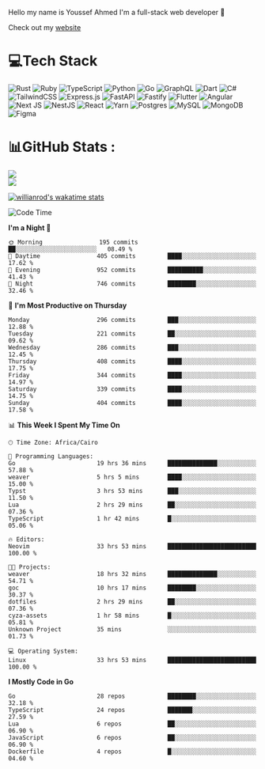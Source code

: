 Hello my name is Youssef Ahmed I'm a full-stack web developer 👋

Check out my [website](https://youssefahmed.vercel.app)
 
# 💻Tech Stack

![Rust](https://img.shields.io/badge/rust-%23000000.svg?style=for-the-badge&logo=rust&logoColor=white) ![Ruby](https://img.shields.io/badge/ruby-%23CC342D.svg?style=for-the-badge&logo=ruby&logoColor=white) ![TypeScript](https://img.shields.io/badge/typescript-%23007ACC.svg?style=for-the-badge&logo=typescript&logoColor=white) ![Python](https://img.shields.io/badge/python-3670A0?style=for-the-badge&logo=python&logoColor=ffdd54) ![Go](https://img.shields.io/badge/go-%2300ADD8.svg?style=for-the-badge&logo=go&logoColor=white) ![GraphQL](https://img.shields.io/badge/-GraphQL-E10098?style=for-the-badge&logo=graphql&logoColor=white) ![Dart](https://img.shields.io/badge/dart-%230175C2.svg?style=for-the-badge&logo=dart&logoColor=white) ![C#](https://img.shields.io/badge/c%23-%23239120.svg?style=for-the-badge&logo=c-sharp&logoColor=white) ![TailwindCSS](https://img.shields.io/badge/tailwindcss-%2338B2AC.svg?style=for-the-badge&logo=tailwind-css&logoColor=white) ![Express.js](https://img.shields.io/badge/express.js-%23404d59.svg?style=for-the-badge&logo=express&logoColor=%2361DAFB) ![FastAPI](https://img.shields.io/badge/FastAPI-005571?style=for-the-badge&logo=fastapi) ![Fastify](https://img.shields.io/badge/fastify-%23000000.svg?style=for-the-badge&logo=fastify&logoColor=white) ![Flutter](https://img.shields.io/badge/Flutter-%2302569B.svg?style=for-the-badge&logo=Flutter&logoColor=white) ![Angular](https://img.shields.io/badge/angular-%23DD0031.svg?style=for-the-badge&logo=angular&logoColor=white) ![Next JS](https://img.shields.io/badge/Next-black?style=for-the-badge&logo=next.js&logoColor=white) ![NestJS](https://img.shields.io/badge/nestjs-%23E0234E.svg?style=for-the-badge&logo=nestjs&logoColor=white) ![React](https://img.shields.io/badge/react-%2320232a.svg?style=for-the-badge&logo=react&logoColor=%2361DAFB) ![Yarn](https://img.shields.io/badge/yarn-%232C8EBB.svg?style=for-the-badge&logo=yarn&logoColor=white) ![Postgres](https://img.shields.io/badge/postgres-%23316192.svg?style=for-the-badge&logo=postgresql&logoColor=white) ![MySQL](https://img.shields.io/badge/mysql-%2300f.svg?style=for-the-badge&logo=mysql&logoColor=white) ![MongoDB](https://img.shields.io/badge/MongoDB-%234ea94b.svg?style=for-the-badge&logo=mongodb&logoColor=white)     ![Figma](https://img.shields.io/badge/figma-%23F24E1E.svg?style=for-the-badge&logo=figma&logoColor=white)

# 📊GitHub Stats :

![](https://github-readme-stats.vercel.app/api?username=joetifa2003&theme=tokyonight&hide_border=false&include_all_commits=false&count_private=false)<br/>
![](https://github-readme-streak-stats.herokuapp.com/?user=joetifa2003&theme=tokyonight&hide_border=false)<br/>

[![willianrod's wakatime stats](https://github-readme-stats.vercel.app/api/wakatime?username=joetifa2003&layout=compact)](https://github.com/anuraghazra/github-readme-stats)
<!--START_SECTION:waka-->
![Code Time](http://img.shields.io/badge/Code%20Time-3%2C947%20hrs%2054%20mins-blue)

**I'm a Night 🦉** 

```text
🌞 Morning                195 commits         ██░░░░░░░░░░░░░░░░░░░░░░░   08.49 % 
🌆 Daytime                405 commits         ████░░░░░░░░░░░░░░░░░░░░░   17.62 % 
🌃 Evening                952 commits         ██████████░░░░░░░░░░░░░░░   41.43 % 
🌙 Night                  746 commits         ████████░░░░░░░░░░░░░░░░░   32.46 % 
```
📅 **I'm Most Productive on Thursday** 

```text
Monday                   296 commits         ███░░░░░░░░░░░░░░░░░░░░░░   12.88 % 
Tuesday                  221 commits         ██░░░░░░░░░░░░░░░░░░░░░░░   09.62 % 
Wednesday                286 commits         ███░░░░░░░░░░░░░░░░░░░░░░   12.45 % 
Thursday                 408 commits         ████░░░░░░░░░░░░░░░░░░░░░   17.75 % 
Friday                   344 commits         ████░░░░░░░░░░░░░░░░░░░░░   14.97 % 
Saturday                 339 commits         ████░░░░░░░░░░░░░░░░░░░░░   14.75 % 
Sunday                   404 commits         ████░░░░░░░░░░░░░░░░░░░░░   17.58 % 
```


📊 **This Week I Spent My Time On** 

```text
🕑︎ Time Zone: Africa/Cairo

💬 Programming Languages: 
Go                       19 hrs 36 mins      ██████████████░░░░░░░░░░░   57.88 % 
weaver                   5 hrs 5 mins        ████░░░░░░░░░░░░░░░░░░░░░   15.00 % 
Typst                    3 hrs 53 mins       ███░░░░░░░░░░░░░░░░░░░░░░   11.50 % 
Lua                      2 hrs 29 mins       ██░░░░░░░░░░░░░░░░░░░░░░░   07.36 % 
TypeScript               1 hr 42 mins        █░░░░░░░░░░░░░░░░░░░░░░░░   05.06 % 

🔥 Editors: 
Neovim                   33 hrs 53 mins      █████████████████████████   100.00 % 

🐱‍💻 Projects: 
weaver                   18 hrs 32 mins      ██████████████░░░░░░░░░░░   54.71 % 
goc                      10 hrs 17 mins      ████████░░░░░░░░░░░░░░░░░   30.37 % 
dotfiles                 2 hrs 29 mins       ██░░░░░░░░░░░░░░░░░░░░░░░   07.36 % 
cyza-assets              1 hr 58 mins        █░░░░░░░░░░░░░░░░░░░░░░░░   05.81 % 
Unknown Project          35 mins             ░░░░░░░░░░░░░░░░░░░░░░░░░   01.73 % 

💻 Operating System: 
Linux                    33 hrs 53 mins      █████████████████████████   100.00 % 
```

**I Mostly Code in Go** 

```text
Go                       28 repos            ████████░░░░░░░░░░░░░░░░░   32.18 % 
TypeScript               24 repos            ███████░░░░░░░░░░░░░░░░░░   27.59 % 
Lua                      6 repos             ██░░░░░░░░░░░░░░░░░░░░░░░   06.90 % 
JavaScript               6 repos             ██░░░░░░░░░░░░░░░░░░░░░░░   06.90 % 
Dockerfile               4 repos             █░░░░░░░░░░░░░░░░░░░░░░░░   04.60 % 
```




<!--END_SECTION:waka-->
